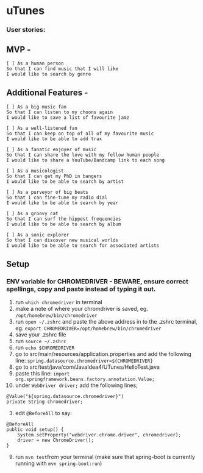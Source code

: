 # uTunes

### User stories:

## MVP - 

```
[ ] As a human person
So that I can find music that I will like
I would like to search by genre
```

## Additional Features -

```
[ ] As a big music fan
So that I can listen to my choons again
I would like to save a list of favourite jamz
```

```
[ ] As a well-listened fan
So that I can keep on top of all of my favourite music
I would like to be able to add trax
```

```
[ ] As a fanatic enjoyer of music
So that I can share the love with my fellow human people
I would like to share a YouTube/Bandcamp link to each song
```

```
[ ] As a musicologist
So that I can get my PhD in bangers
I would like to be able to search by artist
```

```
[ ] As a purveyor of big beats
So that I can fine-tune my radio dial
I would like to be able to search by year
```

```
[ ] As a groovy cat
So that I can surf the hippest frequencies
I would like to be able to search by album
```

```
[ ] As a sonic explorer
So that I can discover new musical worlds
I would like to be able to search for associated artists
```

## Setup

### ENV variable for CHROMEDRIVER - BEWARE, ensure correct spellings, copy and paste instead of typing it out.
1. run `which chromedriver` in terminal
2. make a note of where your chromdriver is saved, eg. `/opt/homebrew/bin/chromedriver`
3. run `open ~/.zshrc` and paste the above address in to the .zshrc terminal, eg. `export CHROMEDRIVER=/opt/homebrew/bin/chromedriver`
4. save your .zshrc file
5. run `source ~/.zshrc`
6. run `echo $CHROMEDRIVER`
7. go to src/main/resources/application.properties and add the following line: `spring.datasource.chromedriver=${CHROMEDRIVER}`
8. go to src/test/java/com/JavaIdea4/UTunes/HelloTest.java
  1. paste this line: `import org.springframework.beans.factory.annotation.Value;`
  2. under `WebDriver driver;` add the following lines;
```
@Value("${spring.datasource.chromedriver}")
private String chromedriver;
```
  3. edit `@BeforeAll` to say:
```
@BeforeAll
public void setup() {
    System.setProperty("webdriver.chrome.driver", chromedriver);
    driver = new ChromeDriver();
}
```
9. run `mvn test`from your terminal (make sure that spring-boot is currently running with `mvn spring-boot:run`)
